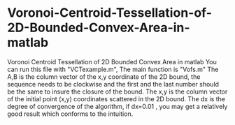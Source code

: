 # Voronoi-Centroid-Tessellation-of-2D-Bounded-Convex-Area-in-matlab
Voronoi Centroid Tessellation of 2D Bounded Convex Area in matlab
You can run this file with "VCTexample.m",
The main function is "Vofs.m"
The A,B is the column vector of the x,y coordinate of the 2D bound, the sequence needs to be clockwise and the first and the last number should be the same to insure the closure of the bound.
The x,y is the column vector of the initial point (x,y) coordinates scattered in the 2D bound.
The dx is the degree of convergence of the algorithm, if dx=0.01 , you may get a relatively good result which conforms to the intuition.
